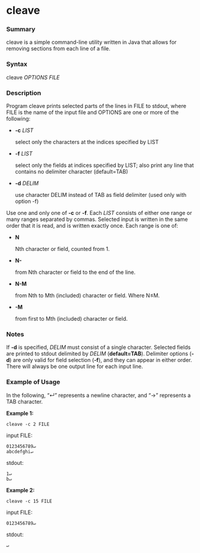 # cleave 

### Summary
cleave is a simple command-line utility written in Java that allows for removing sections from each line of a file.
### Syntax
cleave *OPTIONS FILE*
### Description
Program cleave prints selected parts of the lines in FILE to stdout, where FILE is the name of the input file and OPTIONS are one or more of the following:
- **-c** *LIST*

    select only the characters at the indices specified by LIST 


- **-f** *LIST*

    select only the fields at indices specified by LIST; also print any line that contains no delimiter character (default=TAB)


- **-d** *DELIM*

    use character DELIM instead of TAB as field delimiter (used only with option -f)

Use one and only one of **-c** or **-f**. Each *LIST* consists of either one range or many ranges separated by commas. Selected input is written in the same order that it is read, and is written exactly once. Each range is one of:
- **N**

    Nth character or field, counted from 1.
- **N-**

    from Nth character or field to the end of the line.
- **N-M**

    from Nth to Mth (included) character or field. Where N≤M. 

- **-M**
    
    from first to Mth (included) character or field.


### Notes

If **-d** is specified, *DELIM* must consist of a single character. Selected fields are printed to stdout delimited by *DELIM* (**default=TAB**).  Delimiter options (**-d**) are only valid for field selection (**-f**), and they can appear in either order.  There will always be one output line for each input line.

### Example of Usage
In the following, “↵” represents a newline character, and “→” represents a TAB character.

**Example 1:** 

    cleave -c 2 FILE

input FILE:

    0123456789↵
    abcdefghi↵

stdout:
    
    1↵
    b↵
**Example 2:**

    cleave -c 15 FILE
input FILE:
    
    0123456789↵
stdout:

    ↵


